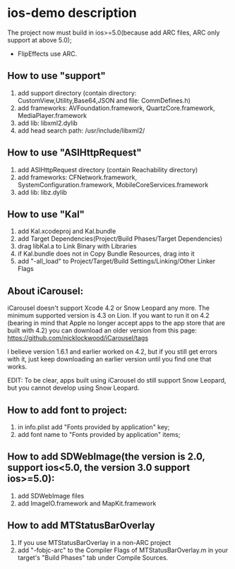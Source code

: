 

ios-demo description
====================

The project now must build in ios>=5.0(because add ARC files, ARC only support at above 5.0);
* FlipEffects use ARC.


How to use "support"
--------------------
1. add support directory (contain directory: CustomView,Utility,Base64,JSON and file: CommDefines.h)
2. add frameworks: AVFoundation.framework, QuartzCore.framework, MediaPlayer.framework
3. add lib: libxml2.dylib
4. add head search path: /usr/include/libxml2/

How to use "ASIHttpRequest"
--------------------
1. add ASIHttpRequest directory (contain Reachability directory)
2. add frameworks: CFNetwork.framework, SystemConfiguration.framework, MobileCoreServices.framework
3. add lib: libz.dylib

How to use "Kal"
--------------------
1. add Kal.xcodeproj and Kal.bundle
2. add Target Dependencies(Project/Build Phases/Target Dependencies)
3. drag libKal.a to Link Binary with Libraries
4. if Kal.bundle does not in Copy Bundle Resources, drag into it
5. add "-all_load" to Project/Target/Build Settings/Linking/Other Linker Flags


About iCarousel:
--------------------
iCarousel doesn't support Xcode 4.2 or Snow Leopard any more. 
The minimum supported version is 4.3 on Lion.
If you want to run it on 4.2 (bearing in mind that Apple no longer accept apps to the app store that are built with 4.2) 
you can download an older version from this page:
https://github.com/nicklockwood/iCarousel/tags

I believe version 1.6.1 and earlier worked on 4.2, 
but if you still get errors with it, just keep downloading an earlier version until you find one that works.

EDIT: To be clear, apps built using iCarousel do still support Snow Leopard, but you cannot develop using Snow Leopard.


How to add font to project:
--------------------
1. in info.plist add "Fonts provided by application" key;
2. add font name to "Fonts provided by application" items;


How to add SDWebImage(the version is 2.0, support ios<5.0, the version 3.0 support ios>=5.0):
--------------------
1. add SDWebImage files
2. add ImageIO.framework and MapKit.framework

How to add MTStatusBarOverlay
--------------------
1. If you use MTStatusBarOverlay in a non-ARC project
2. add "-fobjc-arc" to the Compiler Flags of MTStatusBarOverlay.m in your target's "Build Phases" tab under Compile Sources.

